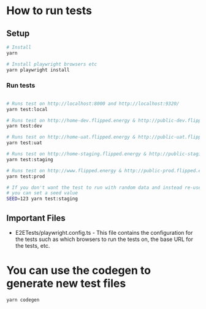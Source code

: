 # How to run tests

## Setup

```bash
# Install
yarn

# Install playwright browsers etc
yarn playwright install


```

### Run tests

```bash

# Runs test on http://localhost:8000 and http://localhost:9320/
yarn test:local

# Runs test on http://home-dev.flipped.energy & http://public-dev.flipped.energy
yarn test:dev

# Runs test on http://home-uat.flipped.energy & http://public-uat.flipped.energy
yarn test:uat

# Runs test on http://home-staging.flipped.energy & http://public-staging.flipped.energy
yarn test:staging

# Runs test on http://www.flipped.energy & http://public-prod.flipped.energy
yarn test:prod

# If you don't want the test to run with random data and instead re-use the same data,
# you can set a seed value
SEED=123 yarn test:staging

```

## Important Files

- E2ETests/playwright.config.ts - This file contains the configuration for the tests such as which browsers to run the tests on, the base URL for the tests, etc.

# You can use the codegen to generate new test files

```bash
yarn codegen


```
